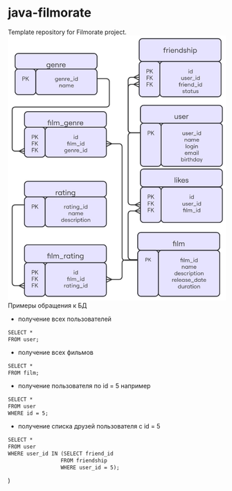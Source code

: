 # java-filmorate
Template repository for Filmorate project.
![диаграмма бд](https://github.com/fcevt/java-filmorate/blob/add-database/ER%20diagram.jpg)
Примеры обращения к БД  
- получение всех пользователей
```
SELECT *
FROM user;
``` 
- получение всех фильмов
```
SELECT *
FROM film;
```
- получение пользователя по id = 5 например 
```
SELECT *
FROM user
WHERE id = 5;
```
- получение списка друзей пользователя с id = 5
```
SELECT *
FROM user
WHERE user_id IN (SELECT friend_id
                 FROM friendship
                 WHERE user_id = 5);
```
)

